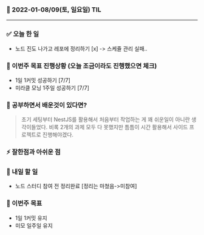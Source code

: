 ### 📆 2022-01-08/09(토, 일요일) TIL

---

### ✅ 오늘 한 일

- 노드 진도 나가고 레포에 정리하기 [x]
  -> 스케쥴 관리 실패..

### 🐎 이번주 목표 진행상황 (오늘 조금이라도 진행했으면 체크)

- 1일 1커밋 성공하기 [7/7]
- 미라클 모닝 1주일 성공하기 [7/7]

### 🤔 공부하면서 배운것이 있다면?

> 초기 세팅부터 NestJS를 활용해서 처음부터 작업하는 게 꽤 쉬운일이 아니란 생각이들었다.
> 비록 2개의 과제 모두 다 못했지만 틈틈이 시간 활용해서 사이드 프로젝트로 진행해야겠다.

### ⚡ 잘한점과 아쉬운 점

### 🚀 내일 할 일

- 노드 스터디 참여 전 정리완료 [정리는 마쳤음->미참여]

### 🎯 이번주 목표

- 1일 1커밋 유지
- 미모 일주일 유지
